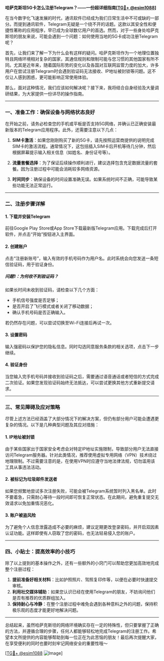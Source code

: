 **哈萨克斯坦5G卡怎么注册Telegram？——一份超详细指南[[TG💪+ @esim1088](https://t.me/s/esim1088)]**

在当今数字化飞速发展的时代，通讯软件已经成为我们日常生活中不可或缺的一部分。而提到通讯软件，Telegram无疑是一个绕不开的话题。这款以其安全性和便捷性著称的应用程序，早已成为全球数亿用户的首选。然而，对于一些身处哈萨克斯坦的朋友来说，可能会遇到一个问题：如何使用当地的5G卡成功注册Telegram呢？

首先，让我们来了解一下为什么会有这样的疑问。哈萨克斯坦作为一个地理位置独特且网络环境相对复杂的国家，其通信规则和限制可能与您习惯的其他国家有所不同。尤其是近年来，随着国际形势的变化以及各国对互联网监管力度的加大，许多用户在尝试注册Telegram时会遇到验证码无法接收、IP地址被封锁等问题。这不仅让人感到困惑，更可能影响正常使用体验。

那么，面对这种情况，我们应该如何解决呢？接下来，我将结合自身经验及大量调研结果，为大家提供一份详尽的操作指南。

---

### **一、准备工作：确保设备与网络状态良好**

在开始之前，请务必检查您的手机或平板是否支持5G网络，并确认已正确安装最新版本的Telegram应用程序。此外，还需要注意以下几点：

1. **SIM卡激活**：如果您刚刚购买了新的5G卡，请先按照运营商提供的说明完成SIM卡的激活流程。通常情况下，这包括插入SIM卡后开机等待几分钟，然后根据屏幕提示输入相关信息（如姓名、身份证号等）。
   
2. **流量套餐选择**：为了保证后续操作顺利进行，建议选择包含充足数据流量的套餐。因为注册过程中可能会消耗较多网络资源。

3. **时间同步**：确保设备的时间设置准确无误。如果系统时间不正确，可能导致某些功能无法正常运行。

---

### **二、注册步骤详解**

#### **1. 下载并安装Telegram**
前往Google Play Store或App Store下载最新版Telegram应用。下载完成后打开软件，并点击“开始”按钮进入主界面。

#### **2. 创建账户**
点击“注册新账号”，输入有效的手机号码作为用户名。此时系统会向您发送一条短信验证码，用于验证身份。

##### **问题1：为何收不到验证码？**
如果长时间未收到验证码，请检查以下几个方面：
- 手机信号强度是否足够；
- 是否开启了飞行模式或者关闭了移动数据；
- 确认手机号码是否正确输入。

若仍然存在问题，可以尝试切换至Wi-Fi连接后再试一次。

#### **3. 设置密码**
输入强密码以保护您的隐私信息。同时勾选同意服务条款的相关选项，点击下一步继续。

#### **4. 验证身份**
当您输入完手机号码并接收到验证码之后，需要通过语音通话或者短信的方式完成二次验证。如果您发现验证码始终无法抵达，可以尝试更换其他方式重新提交请求。

---

### **三、常见障碍及应对策略**

尽管上述方法已经涵盖了大部分情况下的解决方案，但仍有部分用户可能会遭遇更复杂的情况。以下是几种典型问题及其应对措施：

#### **1. IP地址被封锁**
由于某些国家出于国家安全考虑会对特定IP地址实施限制，导致部分用户无法直接访问Telegram服务器。针对此类情况，推荐使用虚拟专用网络（VPN）技术绕过地理限制。不过需要注意的是，在使用VPN时应遵守当地法律法规，切勿滥用该工具从事违法活动。

#### **2. 被标记为垃圾邮件发送者**
如果您频繁地尝试多次注册失败，可能会被Telegram系统暂时列入黑名单。此时不要着急，只需耐心等待一段时间即可恢复正常状态。在此期间，避免重复提交无效请求以免加重情况恶化。

#### **3. 账户被盗风险**
为了避免个人信息泄露造成不必要的麻烦，建议定期更改登录密码，并开启双因素认证功能。这样即使有人窃取了您的密码，也无法轻易侵入您的账户。

---

### **四、小贴士：提高效率的小技巧**

除了以上提到的基本操作之外，还有一些额外的小窍门可以帮助您更加高效地完成整个注册过程：

1. **提前准备好相关材料**：比如护照照片、驾照复印件等，以便在必要时快速提交审核。
2. **利用社交媒体辅助**：如果您认识已经在使用Telegram的朋友，不妨询问他们是否有推荐的优质群组加入。
3. **保持耐心与冷静**：在整个注册过程中难免会遇到各种意料之外的问题，保持积极乐观的态度才能更好地解决问题。

---

总结起来，虽然哈萨克斯坦的网络环境确实存在一定的特殊性，但只要掌握了正确的方法，并遵循合理的步骤，任何人都能够轻松地完成Telegram的注册工作。希望本文所提供的内容能够帮助到每一位正在为此苦恼的朋友！最后再次提醒大家，在享受便利的同时也要时刻牢记网络安全的重要性哦～

[[TG💪+ @esim1088](https://t.me/s/esim1088) ![Image](https://i.postimg.cc/4NQfJmqS/Snipaste-2025-05-13-00-14-12.png)]